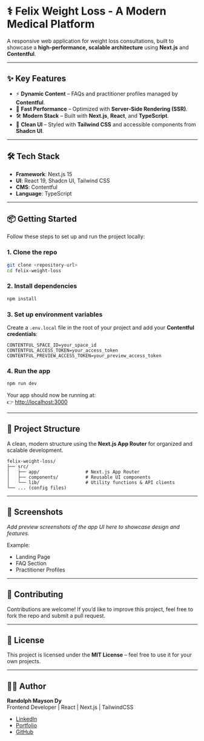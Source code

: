 # ⚕️ Felix Weight Loss - A Modern Medical Platform

A responsive web application for weight loss consultations, built to showcase a **high-performance, scalable architecture** using **Next.js** and **Contentful**.

---

## ✨ Key Features
- ⚡ **Dynamic Content** – FAQs and practitioner profiles managed by **Contentful**.  
- 🚀 **Fast Performance** – Optimized with **Server-Side Rendering (SSR)**.  
- 🛠️ **Modern Stack** – Built with **Next.js**, **React**, and **TypeScript**.  
- 🎨 **Clean UI** – Styled with **Tailwind CSS** and accessible components from **Shadcn UI**.  

---

## 🛠️ Tech Stack
- **Framework**: Next.js 15  
- **UI**: React 19, Shadcn UI, Tailwind CSS  
- **CMS**: Contentful  
- **Language**: TypeScript  

---

## 📦 Getting Started

Follow these steps to set up and run the project locally:

### 1. Clone the repo
```bash
git clone <repository-url>
cd felix-weight-loss
```

### 2. Install dependencies
```bash
npm install
```

### 3. Set up environment variables
Create a `.env.local` file in the root of your project and add your **Contentful credentials**:

```env
CONTENTFUL_SPACE_ID=your_space_id
CONTENTFUL_ACCESS_TOKEN=your_access_token
CONTENTFUL_PREVIEW_ACCESS_TOKEN=your_preview_access_token
```

### 4. Run the app
```bash
npm run dev
```

Your app should now be running at:  
👉 [http://localhost:3000](http://localhost:3000)

---

## 📂 Project Structure
A clean, modern structure using the **Next.js App Router** for organized and scalable development.

```
felix-weight-loss/
├── src/
│   ├── app/                 # Next.js App Router
│   ├── components/          # Reusable UI components
│   └── lib/                 # Utility functions & API clients
└── ... (config files)
```

---

## 📸 Screenshots
_Add preview screenshots of the app UI here to showcase design and features._  

Example:  
- Landing Page  
- FAQ Section  
- Practitioner Profiles  

---

## 🤝 Contributing
Contributions are welcome! If you’d like to improve this project, feel free to fork the repo and submit a pull request.  

---

## 📜 License
This project is licensed under the **MIT License** – feel free to use it for your own projects.  

---

## 👨‍💻 Author
**Randolph Mayson Dy**  
Frontend Developer | React | Next.js | TailwindCSS  

- [LinkedIn](https://www.linkedin.com/)  
- [Portfolio](https://your-portfolio.com)  
- [GitHub](https://github.com/)  
